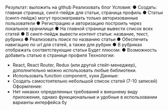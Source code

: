 Результат: выложить на github
Реализовать блог
Условия:
● Создать: главная страница, сингл-пейдж для статьи, страница профиль
● Статьи (сингл-пейдж) могут просматривать только авторизованные пользователи
● Регистрацию и авторизацию построить через локальное хранилище
● На главной странице вывести список всех статей
● В сингл-пейдж вывести контент статьи: название, текст, рубрика
● Реализовать поиск по названию статьи
● Обеспечить навигацию по url для статей, а также для рубрик
● В рубриках отображать соответствующие статьи
Будет плюсом:
● Возможность добавить статью в странице профиля
Технологии:
- React, React Router, Redux (или другой стейт-менеджер), дополнительно можно
использовать любые библиотеки.
- Использовать function component, хуки
Данные:
- Создать самостоятельно небольшой список статей (7-10 записей)
Оформление:
- Нет никаких определенных требований к внешнему виду приложения, однако
функциональные и удобные в использовании варианты интерфейса бу
